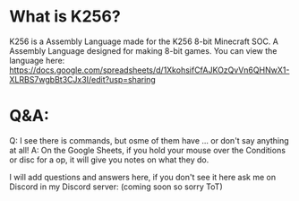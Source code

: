 # What is K256?
K256 is a Assembly Language made for the K256 8-bit Minecraft SOC. A Assembly Language designed for making 8-bit games.
You can view the language here: https://docs.google.com/spreadsheets/d/1XkohsifCfAJKOzQvVn6QHNwX1-XLRBS7wgbBt3CJx3I/edit?usp=sharing

# Q&A:
Q: I see there is commands, but osme of them have ... or don't say anything at all!
A: On the Google Sheets, if you hold your mouse over the Conditions or disc for a op, it will give you notes on what they do.

I will add questions and answers here, if you don't see it here ask me on Discord in my Discord server:
(coming soon so sorry ToT)
